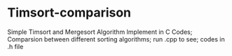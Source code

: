 # Timsort-comparison
Simple Timsort and Mergesort Algorithm Implement in C Codes; Comparsion between different sorting algorithms; run .cpp to see; codes in .h file
